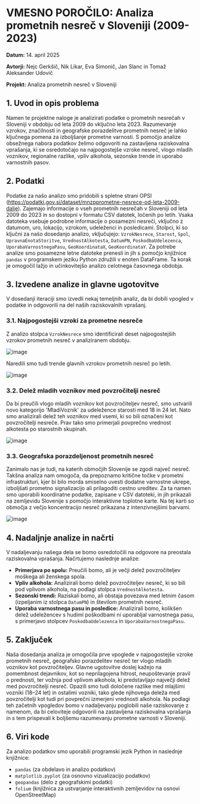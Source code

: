 # VMESNO POROČILO: Analiza prometnih nesreč v Sloveniji (2009-2023)

**Datum:** 14. april 2025

**Avtorji:** Nejc Gerkšič, Nik Likar, Eva Simonič, Jan Slanc in Tomaž Aleksander Udovič

**Projekt:** Analiza prometnih nesreč v Sloveniji

## 1. Uvod in opis problema

Namen te projektne naloge je analizirati podatke o prometnih nesrečah v Sloveniji v obdobju od leta 2009 do vključno leta 2023. Razumevanje vzrokov, značilnosti in geografske porazdelitve prometnih nesreč je lahko ključnega pomena za izboljšanje prometne varnosti. S pomočjo analize obsežnega nabora podatkov želimo odgovoriti na zastavljena raziskovalna vprašanja, ki se osredotočajo na najpogostejše vzroke nesreč, vlogo mladih voznikov, regionalne razlike, vpliv alkohola, sezonske trende in uporabo varnostnih pasov.

## 2. Podatki

Podatke za našo analizo smo pridobili s spletne strani OPSI (https://podatki.gov.si/dataset/mnzpprometne-nesrece-od-leta-2009-dalje). Zajemajo informacije o vseh prometnih nesrečah v Sloveniji od leta 2009 do 2023 in so dostopni v formatu CSV datotek, ločenih po letih. Vsaka datoteka vsebuje podrobne informacije o posamezni nesreči, vključno z datumom, uro, lokacijo, vzrokom, udeleženci in posledicami. Stolpci, ki so ključni za našo dosedanjo analizo, vključujejo: `VzrokNesrece`, `Starost`, `Spol`, `UpravnaEnotaStoritve`, `VrednostAlkotesta`, `DatumPN`, `PoskodbaUdelezenca`, `UporabaVarnostnegaPasu`, `GeoKoordinataX`, `GeoKoordinataY`. Za potrebe analize smo posamezne letne datoteke prenesli in jih s pomočjo knjižnice `pandas` v programskem jeziku Python združili v enoten DataFrame. Ta korak je omogočil lažjo in učinkovitejšo analizo celotnega časovnega obdobja.

## 3. Izvedene analize in glavne ugotovitve

V dosedanji iteraciji smo izvedli nekaj temeljnih analiz, da bi dobili vpogled v podatke in odgovorili na del naših raziskovalnih vprašanj.

### 3.1. Najpogostejši vzroki za prometne nesreče

Z analizo stolpca `VzrokNesrece` smo identificirali deset najpogostejših vzrokov prometnih nesreč v analiziranem obdobju.

![image](https://github.com/user-attachments/assets/65acbc71-301a-4131-b425-a6b902f33422)

Naredili smo tudi trende glavnih vzrokov prometnih nesreč po letih.

![image](https://github.com/user-attachments/assets/92ee68a9-b999-4b21-805c-ef047870f664)

### 3.2. Delež mladih voznikov med povzročitelji nesreč

Da bi preučili vlogo mladih voznikov kot povzročiteljev nesreč, smo ustvarili novo kategorijo 'MladiVoznik' za udeležence starosti med 18 in 24 let. Nato smo analizirali delež teh voznikov med vsemi, ki so bili označeni kot povzročitelji nesreče. Prav tako smo primerjali povprečno vrednost alkotesta po starostnih skupinah.

![image](https://github.com/user-attachments/assets/b1165874-0334-450e-83ec-d8213dfeff37)


### 3.3. Geografska porazdeljenost prometnih nesreč

Zanimalo nas je tudi, na katerih območjih Slovenije se zgodi največ nesreč. Takšna analiza nam omogoča, da prepoznamo kritične točke v prometni infrastrukturi, kjer bi bilo morda smiselno uvesti dodatne varnostne ukrepe, izboljšati prometno signalizacijo ali prilagoditi cestno ureditev. Za ta namen smo uporabili koordinatne podatke, zapisane v CSV datoteki, in jih prikazali na zemljevidu Slovenije s pomočjo interaktivne toplotne karte. Na tej karti so območja z večjo koncentracijo nesreč prikazana z intenzivnejšimi barvami.

![image](https://github.com/user-attachments/assets/b8350e94-7b1a-41eb-b809-1077c593ff92)

## 4. Nadaljnje analize in načrti

V nadaljevanju našega dela se bomo osredotočili na odgovore na preostala raziskovalna vprašanja. Načrtujemo naslednje analize:

* **Primerjava po spolu:** Preučili bomo, ali je večji delež povzročiteljev moškega ali ženskega spola.
* **Vpliv alkohola:** Analizirali bomo delež povzročiteljev nesreč, ki so bili pod vplivom alkohola, na podlagi stolpca `VrednostAlkotesta`.
* **Sezonski trendi:** Raziskali bomo, ali obstaja povezava med letnim časom (izpeljanim iz stolpca `DatumPN`) in številom prometnih nesreč.
* **Uporaba varnostnega pasu in posledice:** Analizirali bomo, kolikšen delež udeležencev s hudimi poškodbami ni uporabljal varnostnega pasu, s primerjavo stolpcev `PoskodbaUdelezenca` in `UporabaVarnostnegaPasu`.

## 5. Zaključek

Naša dosedanja analiza je omogočila prve vpoglede v najpogostejše vzroke prometnih nesreč, geografsko porazdelitev nesreč ter vlogo mladih voznikov kot povzročiteljev. Glavne ugotovitve doslej kažejo na pomembnost dejavnikov, kot so neprilagojena hitrost, neupoštevanje pravil o prednosti, ter vožnja pod vplivom alkohola, ki predstavljajo največji delež med povzročitelji nesreč. Opazili smo tudi določene razlike med mlajšimi vozniki (18–24 let) in ostalimi vozniki, tako glede njihovega deleža med povzročitelji kot tudi pri povprečni izmerjeni vrednosti alkohola. Na podlagi teh začetnih vpogledov bomo v nadaljevanju poglobili naše raziskovanje z namenom, da bi celoviteje odgovorili na zastavljena raziskovalna vprašanja in s tem prispevali k boljšemu razumevanju prometne varnosti v Sloveniji.

## 6. Viri kode

Za analizo podatkov smo uporabili programski jezik Python in naslednje knjižnice:

* `pandas` (za obdelavo in analizo podatkov)
* `matplotlib.pyplot` (za osnovno vizualizacijo podatkov)
* `geopandas` (delo z geografskimi podatki)
* `folium` (knjižnica za ustvarjanje interaktivnih zemljevidov na osnovi OpenStreetMap)
